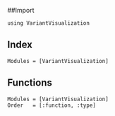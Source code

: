 ##Import

```
using VariantVisualization
```

## Index

```@index
Modules = [VariantVisualization]
```

## Functions

```@autodocs
Modules = [VariantVisualization]
Order   = [:function, :type]
```
